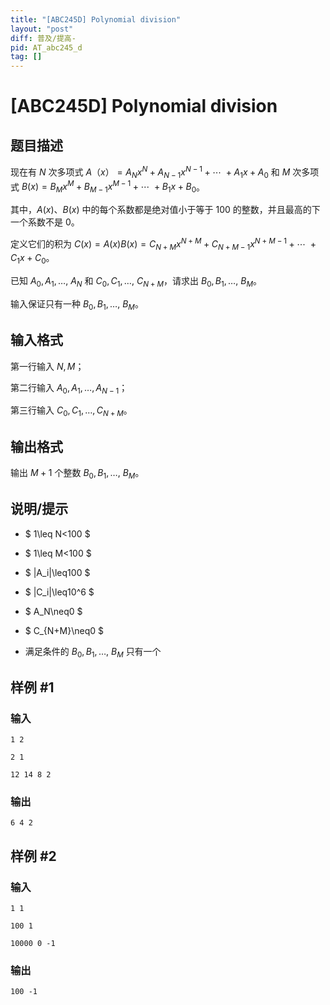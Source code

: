 ```yaml
---
title: "[ABC245D] Polynomial division"
layout: "post"
diff: 普及/提高-
pid: AT_abc245_d
tag: []
---
```


# [ABC245D] Polynomial division

## 题目描述

现在有 $N$ 次多项式 $A（x）=A_Nx^N+A_{N-1}x^{N-1}+\cdots\ +A_1x+A_0$ 和 $M$ 次多项式 $B(x)=B_Mx^M+B_{M-1}x^{M-1}+\cdots\ +B_1x+B_0$。

其中，$A(x)、B(x)$ 中的每个系数都是绝对值小于等于 $100$ 的整数，并且最高的下一个系数不是 $0$。

定义它们的积为 $C(x)=A(x)B(x)=C_{N+M}x^{N+M}+C_{N+M-1}x^{N+M-1}+\cdots\ +C_1x+C_0$。

已知 $A_0,A_1,\ldots,\ A_N$ 和 $C_0,C_1,\ldots,\ C_{N+M}$，请求出 $B_0,B_1,\ldots,\ B_M$。

输入保证只有一种 $B_0,B_1,\ldots,\ B_M$。

## 输入格式

第一行输入 $N,M$；

第二行输入 $A_0,A_1,\ldots,A_{N-1}$；

第三行输入 $C_0,C_1,\ldots,C_{N+M}$。

## 输出格式

输出 $M+1$ 个整数 $B_0,B_1,\ldots,\ B_M$。

## 说明/提示

- $ 1\leq N<100 $

- $ 1\leq M<100 $

- $ |A_i|\leq100 $

- $ |C_i|\leq10^6 $

- $ A_N\neq0 $

- $ C_{N+M}\neq0 $

- 满足条件的 $B_0,B_1,\ldots,\ B_M$ 只有一个

## 样例 #1

### 输入

```
1 2
2 1
12 14 8 2
```

### 输出

```
6 4 2
```

## 样例 #2

### 输入

```
1 1
100 1
10000 0 -1
```

### 输出

```
100 -1
```

